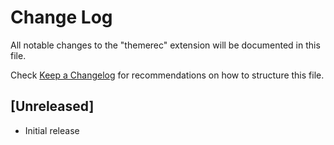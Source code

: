 # Change Log

All notable changes to the "themerec" extension will be documented in this file.

Check [Keep a Changelog](http://keepachangelog.com/) for recommendations on how to structure this file.

## [Unreleased]

- Initial release